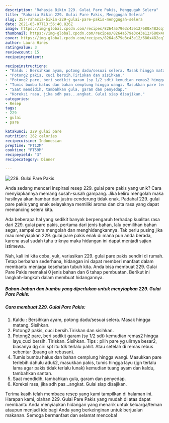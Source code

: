 ```yaml
---
description: "Rahasia Bikin 229. Gulai Pare Pakis, Menggugah Selera"
title: "Rahasia Bikin 229. Gulai Pare Pakis, Menggugah Selera"
slug: 357-rahasia-bikin-229-gulai-pare-pakis-menggugah-selera
date: 2021-05-07T13:56:40.826Z
image: https://img-global.cpcdn.com/recipes/8264a579e3c43e12/680x482cq70/229-gulai-pare-pakis-foto-resep-utama.jpg
thumbnail: https://img-global.cpcdn.com/recipes/8264a579e3c43e12/680x482cq70/229-gulai-pare-pakis-foto-resep-utama.jpg
cover: https://img-global.cpcdn.com/recipes/8264a579e3c43e12/680x482cq70/229-gulai-pare-pakis-foto-resep-utama.jpg
author: Laura Hines
ratingvalue: 3
reviewcount: 15
recipeingredient:

recipeinstructions:
- "Kaldu : Bersihkan ayam, potong dadu/sesuai selera. Masak hingga matang. Sisihkan."
- "Potong2 pakis, cuci bersih.Tiriskan dan sisihkan."
- "Potong2 pare, beri sedikit garam (sy 1/2 sdt) kemudian remas2 hingga layu,cuci bersih. Tiriskan. Sisihkan. Tips : pilih pare yg ulirnya besar2, biasanya dg ciri spt itu tdk terlalu pahit. Atau setelah di remas rebus sebentar (buang air rebusan)."
- "Tumis bumbu halus dan bahan cemplung hingga wangi. Masukkan pare terlebih dahulu aduk2, masukkan pakis, tumis hingga layu (jgn terlalu lama agar pakis tidak terlalu lunak) kemudian tuang ayam dan kaldu, tambahkan santan."
- "Saat mendidih, tambahkan gula, garam dan penyedap."
- "Koreksi rasa, jika sdh pas...angkat. Gulai siap disajikan."
categories:
- Resep
tags:
- 229
- gulai
- pare

katakunci: 229 gulai pare 
nutrition: 262 calories
recipecuisine: Indonesian
preptime: "PT12M"
cooktime: "PT59M"
recipeyield: "3"
recipecategory: Dinner

---
```



![229. Gulai Pare Pakis](https://img-global.cpcdn.com/recipes/8264a579e3c43e12/680x482cq70/229-gulai-pare-pakis-foto-resep-utama.jpg)

Anda sedang mencari inspirasi resep 229. gulai pare pakis yang unik? Cara menyiapkannya memang susah-susah gampang. Jika keliru mengolah maka hasilnya akan hambar dan justru cenderung tidak enak. Padahal 229. gulai pare pakis yang enak selayaknya memiliki aroma dan cita rasa yang dapat memancing selera kita.

Ada beberapa hal yang sedikit banyak berpengaruh terhadap kualitas rasa dari 229. gulai pare pakis, pertama dari jenis bahan, lalu pemilihan bahan segar, sampai cara mengolah dan menghidangkannya. Tak perlu pusing jika mau menyiapkan 229. gulai pare pakis enak di mana pun anda berada, karena asal sudah tahu triknya maka hidangan ini dapat menjadi sajian istimewa.




Nah, kali ini kita coba, yuk, variasikan 229. gulai pare pakis sendiri di rumah. Tetap berbahan sederhana, hidangan ini dapat memberi manfaat dalam membantu menjaga kesehatan tubuh kita. Anda bisa membuat 229. Gulai Pare Pakis memakai 0 jenis bahan dan 6 tahap pembuatan. Berikut ini langkah-langkah dalam membuat hidangannya.

<!--inarticleads1-->

##### Bahan-bahan dan bumbu yang diperlukan untuk menyiapkan 229. Gulai Pare Pakis:





<!--inarticleads2-->

##### Cara membuat 229. Gulai Pare Pakis:

1. Kaldu : Bersihkan ayam, potong dadu/sesuai selera. Masak hingga matang. Sisihkan.
1. Potong2 pakis, cuci bersih.Tiriskan dan sisihkan.
1. Potong2 pare, beri sedikit garam (sy 1/2 sdt) kemudian remas2 hingga layu,cuci bersih. Tiriskan. Sisihkan. Tips : pilih pare yg ulirnya besar2, biasanya dg ciri spt itu tdk terlalu pahit. Atau setelah di remas rebus sebentar (buang air rebusan).
1. Tumis bumbu halus dan bahan cemplung hingga wangi. Masukkan pare terlebih dahulu aduk2, masukkan pakis, tumis hingga layu (jgn terlalu lama agar pakis tidak terlalu lunak) kemudian tuang ayam dan kaldu, tambahkan santan.
1. Saat mendidih, tambahkan gula, garam dan penyedap.
1. Koreksi rasa, jika sdh pas...angkat. Gulai siap disajikan.




Terima kasih telah membaca resep yang kami tampilkan di halaman ini. Harapan kami, olahan 229. Gulai Pare Pakis yang mudah di atas dapat membantu Anda menyiapkan hidangan yang menarik untuk keluarga/teman ataupun menjadi ide bagi Anda yang berkeinginan untuk berjualan makanan. Semoga bermanfaat dan selamat mencoba!
